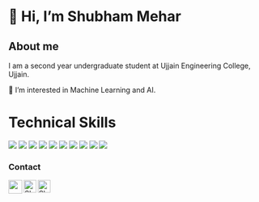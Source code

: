 # 👋 Hi, I’m Shubham Mehar
## About me

I am a second year undergraduate student at Ujjain Engineering College, Ujjain.

👀 I’m interested in Machine Learning and AI. 

# Technical Skills

<img src="https://img.shields.io/badge/-pandas-orange"> <img src="https://img.shields.io/badge/-numpy-blue"> <img src="https://img.shields.io/badge/-seaborn-brightgreen"> <img src="https://img.shields.io/badge/-C%20&%20C++-659ad2?style=flat&logo=c%2B%2B&logoColor=ffffff"> <img src="https://img.shields.io/badge/-Python%203-blue?style=flat&logo=python&logoColor=yellow"> <img src = "https://img.shields.io/badge/-HTML5-E34F26?style=flat&logo=html5&logoColor=white"> <img src = "https://img.shields.io/badge/-CSS3-1572B6?style=flat&logo=css3&logoColor=white"> <img src="https://img.shields.io/badge/-Bootstrap-563D7C?style=flat&logo=bootstrap&logoColor=white"> <img src="https://img.shields.io/badge/-JavaScript-f7df1e?logo=JavaScript&logoColor=000"> <img src="https://img.shields.io/badge/-Flask-orange"><br />





### Contact
<a href="https://www.linkedin.com/in/shubham-mehar-b7122a1b1">
  <img align="left" width="27px" src="https://img.icons8.com/color/48/000000/linkedin.png"/>
</a>
<a href="mailto:shubhammehar101@gmail.com">
  <img align="left" alt="Shubham Mehar| Gmail" width="25px" src="https://img.icons8.com/color/48/000000/gmail.png" />
</a>
<a href="https://www.quora.com/profile/Shubham-Mehar-4">
  <img align="left" alt="Shubham Mehar| Quora" width="25px" src="https://www.iconpacks.net/icons/2/free-quora-logo-icon-2439-thumb.png" />
</a>
